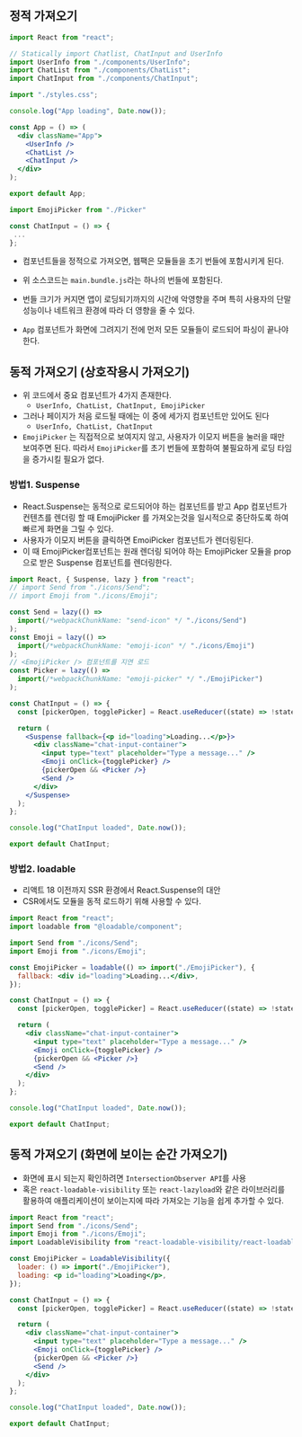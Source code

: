 ## 정적 가져오기

```jsx
import React from "react";

// Statically import Chatlist, ChatInput and UserInfo
import UserInfo from "./components/UserInfo";
import ChatList from "./components/ChatList";
import ChatInput from "./components/ChatInput";

import "./styles.css";

console.log("App loading", Date.now());

const App = () => (
  <div className="App">
    <UserInfo />
    <ChatList />
    <ChatInput />
  </div>
);

export default App;
```

```jsx
import EmojiPicker from "./Picker"

const ChatInput = () => {
 ...
};
```

- 컴포넌트들을 정적으로 가져오면, 웹팩은 모듈들을 초기 번들에 포함시키게 된다.

- 위 소스코드는 `main.bundle.js`라는 하나의 번들에 포함된다.
- 번들 크기가 커지면 앱이 로딩되기까지의 시간에 악영향을 주며 특히 사용자의 단말 성능이나 네트워크 환경에 따라 더 영향을 줄 수 있다.
- `App` 컴포넌트가 화면에 그려지기 전에 먼저 모든 모듈들이 로드되어 파싱이 끝나야 한다.

## 동적 가져오기 (상호작용시 가져오기)

- 위 코드에서 중요 컴포넌트가 4가지 존재한다.
  - `UserInfo, ChatList, ChatInput, EmojiPicker`
- 그러나 페이지가 처음 로드될 때에는 이 중에 세가지 컴포넌트만 있어도 된다
  - `UserInfo, ChatList, ChatInput`
- `EmojiPicker` 는 직접적으로 보여지지 않고, 사용자가 이모지 버튼을 눌러을 때만 보여주면 된다. 따라서 `EmojiPicker`를 초기 번들에 포함하여 불필요하게 로딩 타임을 증가시킬 필요가 없다.

### 방법1. Suspense

- React.Suspense는 동적으로 로드되어야 하는 컴포넌트를 받고 App 컴포넌트가 컨텐츠를 렌더링 할 때 EmojiPicker 를 가져오는것을 일시적으로 중단하도록 하여 빠르게 화면을 그릴 수 있다.
- 사용자가 이모지 버튼을 클릭하면 EmoiPicker 컴포넌트가 렌더링된다.
- 이 때 EmojiPicker컴포넌트는 원래 렌더링 되어야 하는 EmojiPicker 모듈을 prop으로 받은 Suspense 컴포넌트를 렌더링한다.

```jsx
import React, { Suspense, lazy } from "react";
// import Send from "./icons/Send";
// import Emoji from "./icons/Emoji";

const Send = lazy(() =>
  import(/*webpackChunkName: "send-icon" */ "./icons/Send")
);
const Emoji = lazy(() =>
  import(/*webpackChunkName: "emoji-icon" */ "./icons/Emoji")
);
// <EmojiPicker /> 컴포넌트를 지연 로드
const Picker = lazy(() =>
  import(/*webpackChunkName: "emoji-picker" */ "./EmojiPicker")
);

const ChatInput = () => {
  const [pickerOpen, togglePicker] = React.useReducer((state) => !state, false);

  return (
    <Suspense fallback={<p id="loading">Loading...</p>}>
      <div className="chat-input-container">
        <input type="text" placeholder="Type a message..." />
        <Emoji onClick={togglePicker} />
        {pickerOpen && <Picker />}
        <Send />
      </div>
    </Suspense>
  );
};

console.log("ChatInput loaded", Date.now());

export default ChatInput;
```

### 방법2. loadable

- 리액트 18 이전까지 SSR 환경에서 React.Suspense의 대안
- CSR에서도 모듈을 동적 로드하기 위해 사용할 수 있다.

```jsx
import React from "react";
import loadable from "@loadable/component";

import Send from "./icons/Send";
import Emoji from "./icons/Emoji";

const EmojiPicker = loadable(() => import("./EmojiPicker"), {
  fallback: <div id="loading">Loading...</div>,
});

const ChatInput = () => {
  const [pickerOpen, togglePicker] = React.useReducer((state) => !state, false);

  return (
    <div className="chat-input-container">
      <input type="text" placeholder="Type a message..." />
      <Emoji onClick={togglePicker} />
      {pickerOpen && <Picker />}
      <Send />
    </div>
  );
};

console.log("ChatInput loaded", Date.now());

export default ChatInput;
```

## 동적 가져오기 (화면에 보이는 순간 가져오기)

- 화면에 표시 되는지 확인하려면 `IntersectionObserver API`를 사용
- 혹은 `react-loadable-visibility` 또는 `react-lazyload`와 같은 라이브러리를 활용하여 애플리케이션이 보이는지에 따라 가져오는 기능을 쉽게 추가할 수 있다.

```jsx
import React from "react";
import Send from "./icons/Send";
import Emoji from "./icons/Emoji";
import LoadableVisibility from "react-loadable-visibility/react-loadable";

const EmojiPicker = LoadableVisibility({
  loader: () => import("./EmojiPicker"),
  loading: <p id="loading">Loading</p>,
});

const ChatInput = () => {
  const [pickerOpen, togglePicker] = React.useReducer((state) => !state, false);

  return (
    <div className="chat-input-container">
      <input type="text" placeholder="Type a message..." />
      <Emoji onClick={togglePicker} />
      {pickerOpen && <Picker />}
      <Send />
    </div>
  );
};

console.log("ChatInput loaded", Date.now());

export default ChatInput;
```
